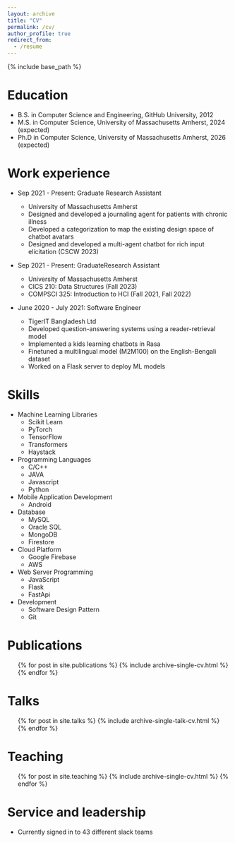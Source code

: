 ```yaml
---
layout: archive
title: "CV"
permalink: /cv/
author_profile: true
redirect_from:
  - /resume
---
```


{% include base_path %}

Education
======
* B.S. in Computer Science and Engineering, GitHub University, 2012
* M.S. in Computer Science, University of Massachusetts Amherst, 2024 (expected)
* Ph.D in Computer Science, University of Massachusetts Amherst, 2026 (expected)

Work experience
======
* Sep 2021 - Present: Graduate Research Assistant
  * University of Massachusetts Amherst
  * Designed and developed a journaling agent for patients with chronic illness
  * Developed a categorization to map the existing design space of chatbot avatars
  * Designed and developed a multi-agent chatbot for rich input elicitation (CSCW 2023)

* Sep 2021 - Present: GraduateResearch Assistant
  * University of Massachusetts Amherst
  * CICS 210: Data Structures (Fall 2023)
  * COMPSCI 325: Introduction to HCI (Fall 2021, Fall 2022)

* June 2020 - July 2021: Software Engineer
  * TigerIT Bangladesh Ltd
  * Developed question-answering systems using a reader-retrieval model
  * Implemented a kids learning chatbots in Rasa
  * Finetuned a multilingual model (M2M100) on the English-Bengali dataset
  * Worked on a Flask server to deploy ML models
  
Skills
======
* Machine Learning Libraries
  * Scikit Learn
  * PyTorch
  * TensorFlow
  * Transformers
  * Haystack
* Programming Languages
  * C/C++
  * JAVA
  * Javascript
  * Python
* Mobile Application Development
  * Android
* Database
  * MySQL
  * Oracle SQL
  * MongoDB
  * Firestore
* Cloud Platform
  * Google Firebase
  * AWS
* Web Server Programming
  * JavaScript
  * Flask
  * FastApi
* Development
  * Software Design Pattern
  * Git

Publications
======
  <ul>{% for post in site.publications %}
    {% include archive-single-cv.html %}
  {% endfor %}</ul>
  
Talks
======
  <ul>{% for post in site.talks %}
    {% include archive-single-talk-cv.html %}
  {% endfor %}</ul>
  
Teaching
======
  <ul>{% for post in site.teaching %}
    {% include archive-single-cv.html %}
  {% endfor %}</ul>
  
Service and leadership
======
* Currently signed in to 43 different slack teams
